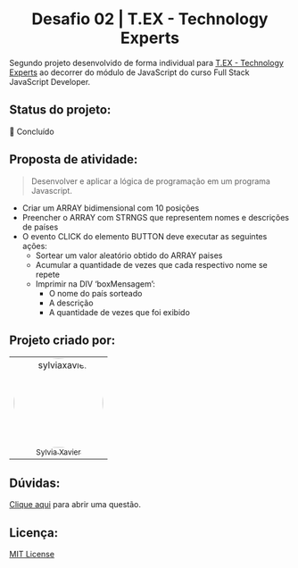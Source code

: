 <h1 align="center">Desafio 02 | T.EX - Technology Experts</h1>

Segundo projeto desenvolvido de forma individual para [T.EX - Technology Experts](https://www.texperts.com.br) ao decorrer do módulo de JavaScript do curso Full Stack JavaScript Developer.

## Status do projeto:
:dart: Concluído

## Proposta de atividade:
> Desenvolver e aplicar a lógica de programação em um programa Javascript. <br>
> 
- Criar um ARRAY bidimensional com 10 posições
- Preencher o ARRAY com STRNGS que representem nomes e descrições de países
- O evento CLICK do elemento BUTTON deve executar as seguintes ações:
  - Sortear um valor aleatório obtido do ARRAY paises
  - Acumular a quantidade de vezes que cada respectivo nome se repete
  - Imprimir na DIV ‘boxMensagem’:
    - O nome do país sorteado
    - A descrição
    - A quantidade de vezes que foi exibido


## Projeto criado por:
<table>
<tr>
<td align="center"><a href="https://github.com/sylviaxavier">
<img style="border-radius: 60%;" src="https://avatars.githubusercontent.com/u/104994331?v=4" width="160px;" alt="sylviaxavier"/><br/> 
<sub>Sylvia Xavier</sub> </a>
<br/>
<a href="https://github.com/sylviaxavier"></a>
</td>
</tr>
</table>

## Dúvidas:
[Clique aqui](https://github.com/sylviaxavier/LandingPage_desafio-T.EX/issues/new) para abrir uma questão.

## Licença:
[MIT License ](https://choosealicense.com/licenses/mit/)
